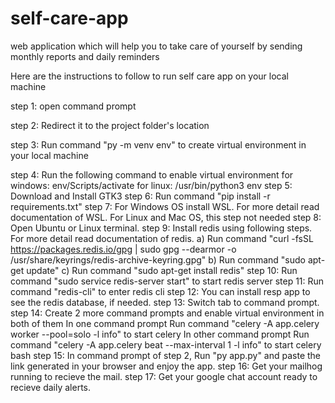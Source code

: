 # self-care-app
web application which will help you to take care of yourself by sending monthly reports and daily reminders

Here are the instructions to follow to run self care app on your local machine

step 1: open command prompt

step 2: Redirect it to the project folder's location  

step 3: Run command "py -m venv env" to create virtual environment in your local machine

step 4: Run the following command to enable virtual environment
			for windows: env/Scripts/activate
			for linux: /usr/bin/python3 env
step 5: Download and Install GTK3
step 6: Run command "pip install -r requirements.txt" 
step 7: For Windows OS install WSL. For more detail read documentation of WSL. For Linux and Mac OS, this step not needed
step 8: Open Ubuntu or Linux terminal.
step 9: Install redis using following steps. For more detail read documentation of redis.
		a) Run command "curl -fsSL https://packages.redis.io/gpg | sudo gpg --dearmor -o /usr/share/keyrings/redis-archive-keyring.gpg"
		b) Run command "sudo apt-get update"
		c) Run command "sudo apt-get install redis"
step 10: Run command "sudo service redis-server start" to start redis server
step 11: Run command "redis-cli" to enter redis cli
step 12: You can install resp app to see the redis database, if needed.
step 13: Switch tab to command prompt.
step 14: Create 2 more command prompts and enable virtual environment in both of them
			In one command prompt Run command "celery -A app.celery worker --pool=solo -l info" to start celery
			In other command prompt Run command "celery  -A app.celery beat --max-interval 1 -l info" to start celery bash
step 15: In command prompt of step 2, Run "py app.py" and paste the link generated in your browser and enjoy the app.
step 16: Get your mailhog running to recieve the mail.
step 17: Get your google chat account ready to recieve daily alerts.
